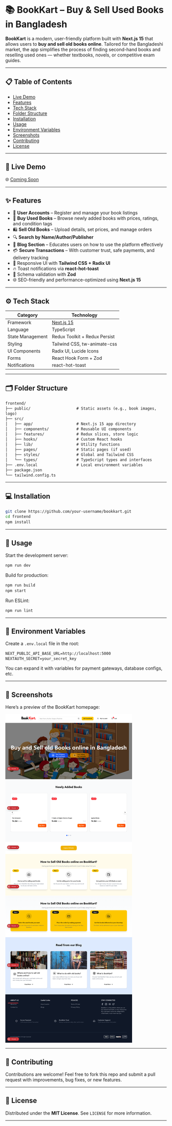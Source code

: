 
# 📚 BookKart – Buy & Sell Used Books in Bangladesh

**BookKart** is a modern, user-friendly platform built with **Next.js 15** that allows users to **buy and sell old books online**. Tailored for the Bangladeshi market, the app simplifies the process of finding second-hand books and reselling used ones — whether textbooks, novels, or competitive exam guides.

---

## 📋 Table of Contents

* [Live Demo](#live-demo)
* [Features](#features)
* [Tech Stack](#tech-stack)
* [Folder Structure](#folder-structure)
* [Installation](#installation)
* [Usage](#usage)
* [Environment Variables](#environment-variables)
* [Screenshots](#screenshots)
* [Contributing](#contributing)
* [License](#license)

---

## 🚀 Live Demo

🌐 [Coming Soon](#)

---

## ✨ Features

* 👥 **User Accounts** – Register and manage your book listings
* 📖 **Buy Used Books** – Browse newly added books with prices, ratings, and condition tags
* 🛍️ **Sell Old Books** – Upload details, set prices, and manage orders
* 🔍 **Search by Name/Author/Publisher**
* 🧾 **Blog Section** – Educates users on how to use the platform effectively
* 💳 **Secure Transactions** – With customer trust, safe payments, and delivery tracking
* 🎨 Responsive UI with **Tailwind CSS + Radix UI**
* 🔥 Toast notifications via **react-hot-toast**
* 🧠 Schema validation with **Zod**
* 🌐 SEO-friendly and performance-optimized using **Next.js 15**

---

## ⚙️ Tech Stack

| Category         | Technology                        |
| ---------------- | --------------------------------- |
| Framework        | [Next.js 15](https://nextjs.org/) |
| Language         | TypeScript                        |
| State Management | Redux Toolkit + Redux Persist     |
| Styling          | Tailwind CSS, tw-animate-css      |
| UI Components    | Radix UI, Lucide Icons            |
| Forms            | React Hook Form + Zod             |
| Notifications    | react-hot-toast                   |

---

## 🗂 Folder Structure

```
frontend/
├── public/                    # Static assets (e.g., book images, logo)
├── src/
│   ├── app/                   # Next.js 15 app directory
│   ├── components/            # Reusable UI components
│   ├── features/              # Redux slices, store logic
│   ├── hooks/                 # Custom React hooks
│   ├── lib/                   # Utility functions
│   ├── pages/                 # Static pages (if used)
│   ├── styles/                # Global and Tailwind CSS
│   └── types/                 # TypeScript types and interfaces
├── .env.local                 # Local environment variables
├── package.json
└── tailwind.config.ts
```

---

## 💻 Installation

```bash
git clone https://github.com/your-username/bookkart.git
cd frontend
npm install
```

---

## 🧪 Usage

Start the development server:

```bash
npm run dev
```

Build for production:

```bash
npm run build
npm start
```

Run ESLint:

```bash
npm run lint
```

---

## 🔐 Environment Variables

Create a `.env.local` file in the root:

```env
NEXT_PUBLIC_API_BASE_URL=http://localhost:5000
NEXTAUTH_SECRET=your_secret_key
```

You can expand it with variables for payment gateways, database configs, etc.

---

## 📸 Screenshots

Here’s a preview of the BookKart homepage:

![BookKart Homepage](./book-kart.png)

---

## 🤝 Contributing

Contributions are welcome!
Feel free to fork this repo and submit a pull request with improvements, bug fixes, or new features.

---

## 📄 License

Distributed under the **MIT License**.
See `LICENSE` for more information.

---
